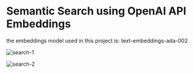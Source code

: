 # Semantic Search using OpenAI API Embeddings

the embeddings model used in this project is:
text-embeddings-ada-002

![search-1](https://github.com/adyutaa/semantic-search-openai-embeddings/Semantic-Search-1)

![search-2](https://github.com/adyutaa/semantic-search-openai-embeddings/Semantic-Search-2)
